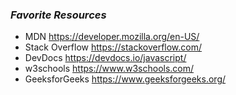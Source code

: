### *Favorite Resources*
  * MDN https://developer.mozilla.org/en-US/
  * Stack Overflow https://stackoverflow.com/
  * DevDocs https://devdocs.io/javascript/
  * w3schools https://www.w3schools.com/
  * GeeksforGeeks https://www.geeksforgeeks.org/
